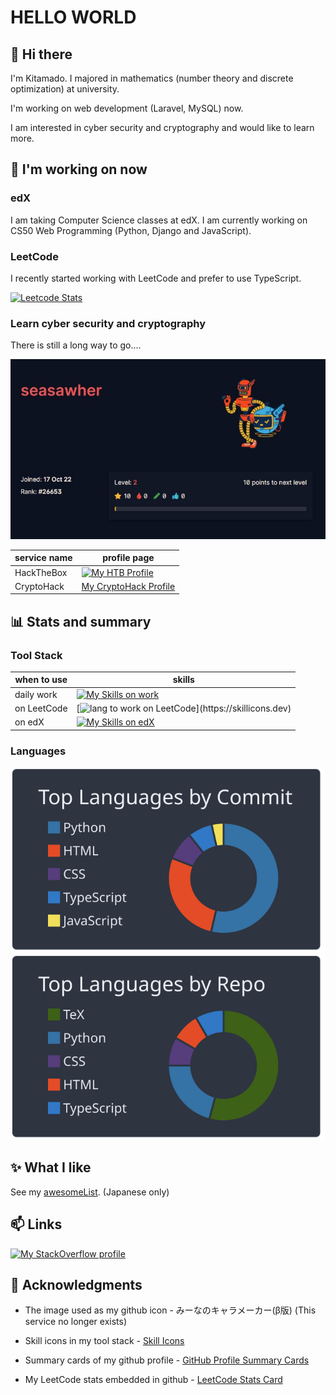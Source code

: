 # HELLO WORLD

## 👋 Hi there

I'm Kitamado. I majored in mathematics (number theory and discrete optimization) at university.

I'm working on web development (Laravel, MySQL) now.

I am interested in cyber security and cryptography and would like to learn more.

## 🌱 I'm working on now

### edX

I am taking Computer Science classes at edX. I am currently working on CS50 Web Programming (Python, Django and JavaScript).

### LeetCode

I recently started working with LeetCode and prefer to use TypeScript.

[![Leetcode Stats](https://leetcard.jacoblin.cool/Seasawher?ext=activity&theme=nord)](https://leetcode.com/Seasawher/)

### Learn cyber security and cryptography

There is still a long way to go....

![My CryptoHack Profile](./img/cryptoHack_profile.jpg)

| service name | profile page                                                                                                   |
| ------------ | -------------------------------------------------------------------------------------------------------------- |
| HackTheBox   | [![My HTB Profile](https://www.hackthebox.eu/badge/image/1249528)](https://app.hackthebox.com/profile/1249528) |
| CryptoHack   | [My CryptoHack Profile](https://cryptohack.org/user/seasawher/)                                                |

## :bar_chart: Stats and summary

### Tool Stack

| when to use | skills                                                                                              |
| ----------- | --------------------------------------------------------------------------------------------------- |
| daily work  | [![My Skills on work](https://skillicons.dev/icons?i=php,laravel,mysql)](https://skillicons.dev)    |
| on LeetCode | [![lang to work on LeetCode](https://skillicons.dev/icons?i=typescript,,)](https://skillicons.dev) |
| on edX      | [![My Skills on edX](https://skillicons.dev/icons?i=python,django,sqlite)](https://skillicons.dev)  |

### Languages

[![profile summary card, most commit language](profile-summary-card-output/nord_dark/2-most-commit-language.svg)](https://github.com/vn7n24fzkq/github-profile-summary-cards) [![profile summary card, repos per language](profile-summary-card-output/nord_dark/1-repos-per-language.svg)](https://github.com/vn7n24fzkq/github-profile-summary-cards)

## :sparkles: What I like

See my [awesomeList](./awesomeList.md). (Japanese only)

## 📫 Links

[![My StackOverflow profile](https://stackoverflow-readme-profile.johannchopin.fr/profile/19453583?theme=monokai)](https://stackoverflow.com/users/19453583/kitamado?tab=profile)

## :bow: Acknowledgments

* The image used as my github icon - みーなのキャラメーカー(β版) (This service no longer exists)

* Skill icons in my tool stack - [Skill Icons](https://skillicons.dev/)

* Summary cards of my github profile - [GitHub Profile Summary Cards](https://github.com/vn7n24fzkq/github-profile-summary-cards)

* My LeetCode stats embedded in github - [LeetCode Stats Card](https://github.com/JacobLinCool/LeetCode-Stats-Card)
